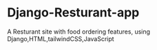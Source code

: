 # Django-Resturant-app
A Resturant site with food ordering features, using Django,HTML,tailwindCSS,JavaScript
